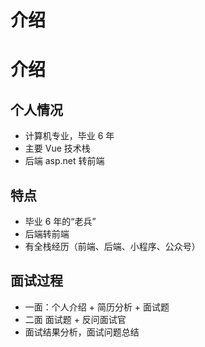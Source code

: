 # 介绍

# 介绍

## 个人情况

- 计算机专业，毕业 6 年
- 主要 Vue 技术栈
- 后端 asp.net 转前端

## 特点

- 毕业 6 年的“老兵”
- 后端转前端
- 有全栈经历（前端、后端、小程序、公众号）

## 面试过程

- 一面：个人介绍 + 简历分析 + 面试题
- 二面 面试题 + 反问面试官
- 面试结果分析，面试问题总结